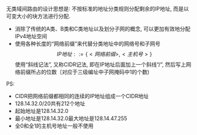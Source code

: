 
无类域间路由的设计思想是∶ 不按标准的地址分类规则分配剩余的IP地址, 而是以可变大小的块方法进行分配.
+ 消除了传统的A类、B类和C类地址以及划分子网的概念, 可以更加有效地分配IPv4地址空间
+ 使用各种长度的“网络前缀”来代替分类地址中的网络号和子网号
$$IP地址::= \{<网络前缀>, <主机号>\}$$
使用“斜线记法”, 又称CIDR记法, 即在IP地址后面加上一个斜线“/”, 然后写上网络前缀所占的位数〔对应于三级编址中子网掩码中1的个数)

PS: 
+ CIDR把网络前缀都相同的连续的IP地址组成一个CIDR地址
+ 128.14.32.0/20共有212个地址
+ 起始地址是128.14.32.0
+ 最小地址是128.14.32.0最大地址是128.14.47.255
+ 全0和全1的主机号地址一般不使用

